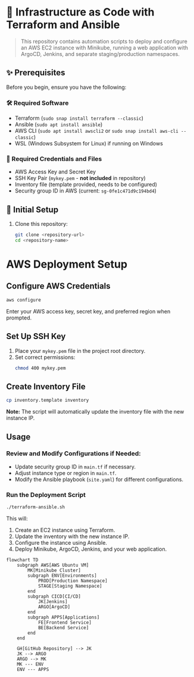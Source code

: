 # 🚀 Infrastructure as Code with Terraform and Ansible

> This repository contains automation scripts to deploy and configure an AWS EC2 instance with Minikube, running a web application with ArgoCD, Jenkins, and separate staging/production namespaces.

## ✨ Prerequisites

Before you begin, ensure you have the following:

### 🛠️ Required Software

- Terraform (`sudo snap install terraform --classic`)
- Ansible (`sudo apt install ansible`)
- AWS CLI (`sudo apt install awscli2` or `sudo snap install aws-cli --classic`)
- WSL (Windows Subsystem for Linux) if running on Windows

### 🔑 Required Credentials and Files

- AWS Access Key and Secret Key
- SSH Key Pair (`mykey.pem` - **not included** in repository)
- Inventory file (template provided, needs to be configured)
- Security group ID in AWS (current: `sg-0fe1c471d9c194bd4`)

## 🚦 Initial Setup

1. Clone this repository:
   ```bash
   git clone <repository-url>
   cd <repository-name>
   ```

# AWS Deployment Setup

## Configure AWS Credentials

```bash
aws configure
```

Enter your AWS access key, secret key, and preferred region when prompted.

## Set Up SSH Key

1. Place your `mykey.pem` file in the project root directory.
2. Set correct permissions:
   ```bash
   chmod 400 mykey.pem
   ```

## Create Inventory File

```bash
cp inventory.template inventory
```

**Note:** The script will automatically update the inventory file with the new instance IP.

## Usage

### Review and Modify Configurations if Needed:

- Update security group ID in `main.tf` if necessary.
- Adjust instance type or region in `main.tf`.
- Modify the Ansible playbook (`site.yaml`) for different configurations.

### Run the Deployment Script

```bash
./terraform-ansible.sh
```

This will:

1. Create an EC2 instance using Terraform.
2. Update the inventory with the new instance IP.
3. Configure the instance using Ansible.
4. Deploy Minikube, ArgoCD, Jenkins, and your web application.

```mermaid
flowchart TD
    subgraph AWS[AWS Ubuntu VM]
        MK[Minikube Cluster]
        subgraph ENV[Environments]
            PROD[Production Namespace]
            STAGE[Staging Namespace]
        end
        subgraph CICD[CI/CD]
            JK[Jenkins]
            ARGO[ArgoCD]
        end
        subgraph APPS[Applications]
            FE[Frontend Service]
            BE[Backend Service]
        end
    end

    GH[GitHub Repository] --> JK
    JK --> ARGO
    ARGO --> MK
    MK --- ENV
    ENV --- APPS
```
